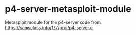 # p4-server-metasploit-module
Metasploit module for the p4-server code from https://samsclass.info/127/proj/p4-server.c
